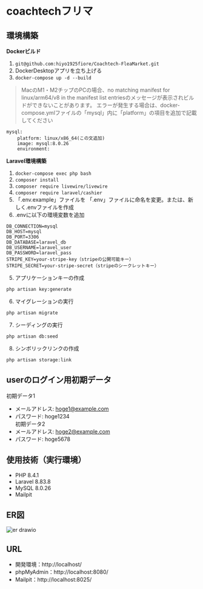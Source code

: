 # coachtechフリマ
## 環境構築
**Dockerビルド**
1. `git@github.com:hiyo1925fiore/Coachtech-FleaMarket.git`
2. DockerDesktopアプリを立ち上げる
3. `docker-compose up -d --build`
> MacのM1・M2チップのPCの場合、no matching manifest for linux/arm64/v8 in the manifest list entriesのメッセージが表示されビルドができないことがあります。 エラーが発生する場合は、docker-compose.ymlファイルの「mysql」内に「platform」の項目を追加で記載してください
```
mysql:
    platform: linux/x86_64(この文追加)
    image: mysql:8.0.26
    environment:
```
**Laravel環境構築**
1. `docker-compose exec php bash`
2. `composer install`
3. `composer require livewire/livewire`
4. `composer require laravel/cashier`
5. 「.env.example」ファイルを 「.env」ファイルに命名を変更。または、新しく.envファイルを作成
6. .envに以下の環境変数を追加
```
DB_CONNECTION=mysql
DB_HOST=mysql
DB_PORT=3306
DB_DATABASE=laravel_db
DB_USERNAME=laravel_user
DB_PASSWORD=laravel_pass
STRIPE_KEY=your-stripe-key（stripeの公開可能キー）
STRIPE_SECRET=your-stripe-secret（stripeのシークレットキー）
```
5. アプリケーションキーの作成
```
php artisan key:generate
```
6. マイグレーションの実行
```
php artisan migrate
```
7. シーディングの実行
```
php artisan db:seed
```
8. シンボリックリンクの作成
```
php artisan storage:link
```
## userのログイン用初期データ
初期データ1
- メールアドレス: hoge1@example.com
- パスワード: hoge1234  
初期データ2
- メールアドレス: hoge2@example.com
- パスワード: hoge5678
## 使用技術（実行環境）
- PHP 8.4.1
- Laravel 8.83.8
- MySQL 8.0.26
- Mailpit
## ER図
![er drawio](https://github.com/user-attachments/assets/caf79233-d1e8-4ef4-96c1-22edc6fa7194)


## URL
- 開発環境：http://localhost/
- phpMyAdmin：http://localhost:8080/
- Mailpit：http://localhost:8025/
